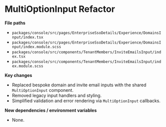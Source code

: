 # MultiOptionInput Refactor

**File paths**
- `packages/console/src/pages/EnterpriseSsoDetails/Experience/DomainsInput/index.tsx`
- `packages/console/src/pages/EnterpriseSsoDetails/Experience/DomainsInput/index.module.scss`
- `packages/console/src/components/TenantMembers/InviteEmailsInput/index.tsx`
- `packages/console/src/components/TenantMembers/InviteEmailsInput/index.module.scss`

**Key changes**
- Replaced bespoke domain and invite email inputs with the shared `MultiOptionInput` component.
- Removed legacy input handlers and styling.
- Simplified validation and error rendering via `MultiOptionInput` callbacks.

**New dependencies / environment variables**
- None.
